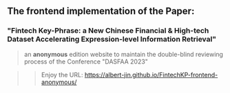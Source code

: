 ## The frontend implementation of the Paper: 

### "Fintech Key-Phrase: a New Chinese Financial & High-tech Dataset Accelerating Expression-level Information Retrieval"

> an **anonymous** edition website to maintain the double-blind reviewing process of the Conference "DASFAA 2023"

>> Enjoy the URL: https://albert-jin.github.io/FintechKP-frontend-anonymous/